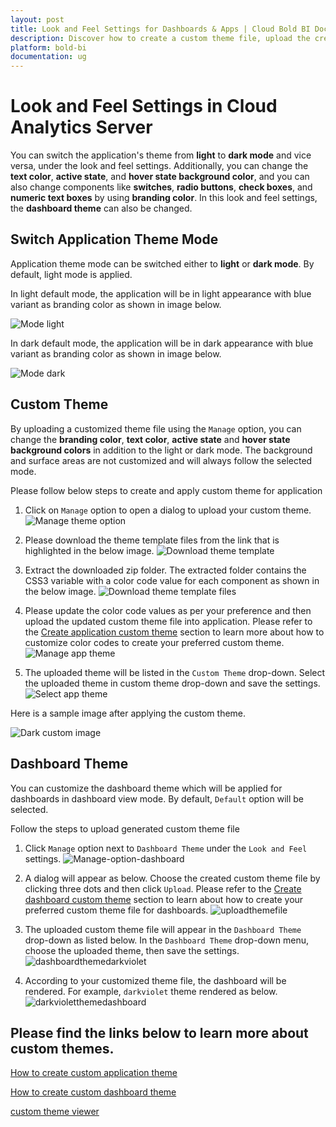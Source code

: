 ```yaml
---
layout: post
title: Look and Feel Settings for Dashboards & Apps | Cloud Bold BI Docs
description: Discover how to create a custom theme file, upload the created file, and manage a custom theme in Bold BI. Also learn about the application's default theme.
platform: bold-bi
documentation: ug
---
```


# Look and Feel Settings in Cloud Analytics Server

You can switch the application's theme from **light** to **dark mode** and vice versa, under the look and feel settings. Additionally, you can change the **text color**, **active state**, and **hover state background color**, and you can also change components like **switches**, **radio buttons**, **check boxes**, and **numeric text boxes** by using **branding color**. In this look and feel settings, the **dashboard theme** can also be changed.
   
## Switch Application Theme Mode

Application theme mode can be switched either to **light** or **dark mode**. By default, light mode is applied.

In light default mode, the application will be in light appearance with blue variant as branding color as shown in image below.

![Mode light](/static/assets/site-administration/images/mode-light.png)

In dark default mode, the application will be in dark appearance with blue variant as branding color as shown in image below.

![Mode dark](/static/assets/site-administration/images/mode-dark-cloud.png)

## Custom Theme

By uploading a customized theme file using the `Manage` option, you can change the **branding color**, **text color**, **active state** and **hover state background colors** in addition to the light or dark mode. The background and surface areas are not customized and will always follow the selected mode.

Please follow below steps to create and apply custom theme for application
1.  Click on `Manage` option to open a dialog to upload your custom theme.
![Manage theme option](/static/assets/site-administration/images/manage-theme-option.png)

2. Please download the theme template files from the link that is highlighted in the below image.
![Download theme template](/static/assets/site-administration/images/theme-template-link.png)

3. Extract the downloaded zip folder. The extracted folder contains the CSS3 variable with a color code value for each component as shown in the below image.
![Download theme template files](/static/assets/site-administration/images/theme-template-files.png)

4. Please update the color code values as per your preference and then upload the updated custom theme file into application. Please refer to the [Create application custom theme](/site-administration/look-and-feel-settings-in-cloud-bi/create-custom-application-theme/) section to learn more about how to customize color codes to create your preferred custom theme.
![Manage app theme](/static/assets/site-administration/images/manage-app-theme-dialog.png)

5. The uploaded theme will be listed in the `Custom Theme` drop-down. Select the uploaded theme in custom theme drop-down and save the settings.
 ![Select app theme](/static/assets/site-administration/images/select-app-theme-cloud.png)

Here is a sample image after applying the custom theme.

![Dark custom image](/static/assets/site-administration/images/dark-custom-image.png)


## Dashboard Theme

You can customize the dashboard theme which will be applied for dashboards in dashboard view mode. By default, `Default` option will be selected.

Follow the steps to upload generated custom theme file

1.  Click `Manage` option next to `Dashboard Theme` under the `Look and Feel` settings.
![Manage-option-dashboard](/static/assets/site-administration/images/manage-option-dashboard.png)

2.  A dialog will appear as below. Choose the created custom theme file by clicking three dots and then click `Upload`. Please refer to the [Create dashboard custom theme](/site-administration/look-and-feel-settings-in-cloud-bi/create-custom-dashboard-theme/) section to learn about how to create your preferred custom theme file for dashboards.
![uploadthemefile](/static/assets/site-administration/images/uploadthemefile.png)

3. The uploaded custom theme file will appear in the `Dashboard Theme` drop-down as listed below. In the `Dashboard Theme` drop-down menu, choose the uploaded theme, then save the settings.
![dashboardthemedarkviolet](/static/assets/site-administration/images/dashboardthemedarkviolet.png)

4. According to your customized theme file, the dashboard will be rendered. For example, `darkviolet` theme rendered as below.
![darkvioletthemedashboard](/static/assets/site-administration/images/darkvioletthemedashboard.png)


## **Please find the links below to learn more about custom themes.**

[How to create custom application theme](/site-administration/look-and-feel-settings-in-cloud-bi/create-custom-application-theme/)

[How to create custom dashboard theme](/site-administration/look-and-feel-settings-in-cloud-bi/create-custom-dashboard-theme/)

[custom theme viewer](/site-administration/look-and-feel-settings-in-cloud-bi/custom-theme-viewer/)